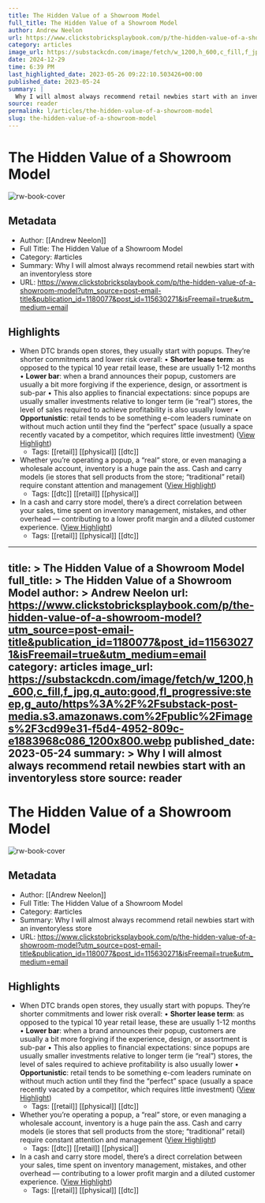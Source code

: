 ```yaml
---
title: The Hidden Value of a Showroom Model
full_title: The Hidden Value of a Showroom Model
author: Andrew Neelon
url: https://www.clickstobricksplaybook.com/p/the-hidden-value-of-a-showroom-model?utm_source=post-email-title&publication_id=1180077&post_id=115630271&isFreemail=true&utm_medium=email
category: articles
image_url: https://substackcdn.com/image/fetch/w_1200,h_600,c_fill,f_jpg,q_auto:good,fl_progressive:steep,g_auto/https%3A%2F%2Fsubstack-post-media.s3.amazonaws.com%2Fpublic%2Fimages%2F3cd99e31-f5d4-4952-809c-e1883968c086_1200x800.webp
date: 2024-12-29
time: 6:39 PM
last_highlighted_date: 2023-05-26 09:22:10.503426+00:00
published_date: 2023-05-24
summary: |
  Why I will almost always recommend retail newbies start with an inventoryless store
source: reader
permalink: l/articles/the-hidden-value-of-a-showroom-model
slug: the-hidden-value-of-a-showroom-model
---
```

# The Hidden Value of a Showroom Model

![rw-book-cover](https://substackcdn.com/image/fetch/w_1200,h_600,c_fill,f_jpg,q_auto:good,fl_progressive:steep,g_auto/https%3A%2F%2Fsubstack-post-media.s3.amazonaws.com%2Fpublic%2Fimages%2F3cd99e31-f5d4-4952-809c-e1883968c086_1200x800.webp)

## Metadata
- Author: [[Andrew Neelon]]
- Full Title: The Hidden Value of a Showroom Model
- Category: #articles
- Summary: Why I will almost always recommend retail newbies start with an inventoryless store
- URL: https://www.clickstobricksplaybook.com/p/the-hidden-value-of-a-showroom-model?utm_source=post-email-title&publication_id=1180077&post_id=115630271&isFreemail=true&utm_medium=email

## Highlights
- When DTC brands open stores, they usually start with popups. They’re shorter commitments and lower risk overall:
  • **Shorter lease term**: as opposed to the typical 10 year retail lease, these are usually 1-12 months
  • **Lower bar**: when a brand announces their popup, customers are usually a bit more forgiving if the experience, design, or assortment is sub-par
  • This also applies to financial expectations: since popups are usually smaller investments relative to longer term (ie “real”) stores, the level of sales required to achieve profitability is also usually lower
  • **Opportunistic**: retail tends to be something e-com leaders ruminate on without much action until they find the “perfect” space (usually a space recently vacated by a competitor, which requires little investment) ([View Highlight](https://read.readwise.io/read/01h1bns03kdtp1yxjwtf3hkrf2))
    - Tags: [[retail]] [[physical]] [[dtc]] 
- Whether you’re operating a popup, a “real” store, or even managing a wholesale account, inventory is a huge pain the ass.
  Cash and carry models (ie stores that sell products from the store; “traditional” retail) require constant attention and management ([View Highlight](https://read.readwise.io/read/01h1bnsrvn0h7bx478akrmfdj8))
    - Tags: [[dtc]] [[retail]] [[physical]] 
- In a cash and carry store model, there’s a direct correlation between your sales, time spent on inventory management, mistakes, and other overhead — contributing to a lower profit margin and a diluted customer experience. ([View Highlight](https://read.readwise.io/read/01h1bnv4m1q04egrz0gx5x6jsg))
    - Tags: [[retail]] [[physical]] [[dtc]] 


---
title: >
  The Hidden Value of a Showroom Model
full_title: >
  The Hidden Value of a Showroom Model
author: >
  Andrew Neelon
url: https://www.clickstobricksplaybook.com/p/the-hidden-value-of-a-showroom-model?utm_source=post-email-title&publication_id=1180077&post_id=115630271&isFreemail=true&utm_medium=email
category: articles
image_url: https://substackcdn.com/image/fetch/w_1200,h_600,c_fill,f_jpg,q_auto:good,fl_progressive:steep,g_auto/https%3A%2F%2Fsubstack-post-media.s3.amazonaws.com%2Fpublic%2Fimages%2F3cd99e31-f5d4-4952-809c-e1883968c086_1200x800.webp
published_date: 2023-05-24
summary: >
  Why I will almost always recommend retail newbies start with an inventoryless store
source: reader
---
# The Hidden Value of a Showroom Model

![rw-book-cover](https://substackcdn.com/image/fetch/w_1200,h_600,c_fill,f_jpg,q_auto:good,fl_progressive:steep,g_auto/https%3A%2F%2Fsubstack-post-media.s3.amazonaws.com%2Fpublic%2Fimages%2F3cd99e31-f5d4-4952-809c-e1883968c086_1200x800.webp)

## Metadata
- Author: [[Andrew Neelon]]
- Full Title: The Hidden Value of a Showroom Model
- Category: #articles
- Summary: Why I will almost always recommend retail newbies start with an inventoryless store
- URL: https://www.clickstobricksplaybook.com/p/the-hidden-value-of-a-showroom-model?utm_source=post-email-title&publication_id=1180077&post_id=115630271&isFreemail=true&utm_medium=email

## Highlights
- When DTC brands open stores, they usually start with popups. They’re shorter commitments and lower risk overall:
  • **Shorter lease term**: as opposed to the typical 10 year retail lease, these are usually 1-12 months
  • **Lower bar**: when a brand announces their popup, customers are usually a bit more forgiving if the experience, design, or assortment is sub-par
  • This also applies to financial expectations: since popups are usually smaller investments relative to longer term (ie “real”) stores, the level of sales required to achieve profitability is also usually lower
  • **Opportunistic**: retail tends to be something e-com leaders ruminate on without much action until they find the “perfect” space (usually a space recently vacated by a competitor, which requires little investment) ([View Highlight](https://read.readwise.io/read/01h1bns03kdtp1yxjwtf3hkrf2))
    - Tags: [[retail]] [[physical]] [[dtc]] 
- Whether you’re operating a popup, a “real” store, or even managing a wholesale account, inventory is a huge pain the ass.
  Cash and carry models (ie stores that sell products from the store; “traditional” retail) require constant attention and management ([View Highlight](https://read.readwise.io/read/01h1bnsrvn0h7bx478akrmfdj8))
    - Tags: [[dtc]] [[retail]] [[physical]] 
- In a cash and carry store model, there’s a direct correlation between your sales, time spent on inventory management, mistakes, and other overhead — contributing to a lower profit margin and a diluted customer experience. ([View Highlight](https://read.readwise.io/read/01h1bnv4m1q04egrz0gx5x6jsg))
    - Tags: [[retail]] [[physical]] [[dtc]] 


